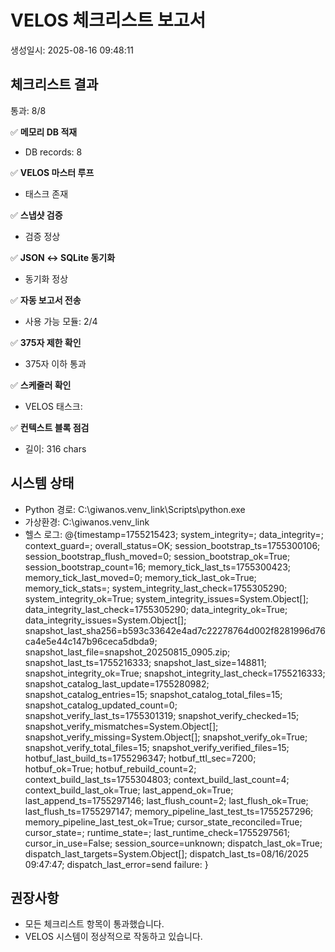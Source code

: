 # VELOS 체크리스트 보고서

생성일시: 2025-08-16 09:48:11

## 체크리스트 결과

통과: 8/8

✅ **메모리 DB 적재**
- DB records: 8

✅ **VELOS 마스터 루프**
- 태스크 존재

✅ **스냅샷 검증**
- 검증 정상

✅ **JSON ↔ SQLite 동기화**
- 동기화 정상

✅ **자동 보고서 전송**
- 사용 가능 모듈: 2/4

✅ **375자 제한 확인**
- 375자 이하 통과

✅ **스케줄러 확인**
- VELOS 태스크:

✅ **컨텍스트 블록 점검**
- 길이: 316 chars

## 시스템 상태

- Python 경로: C:\giwanos\.venv_link\Scripts\python.exe
- 가상환경: C:\giwanos\.venv_link
- 헬스 로그: @{timestamp=1755215423; system_integrity=; data_integrity=; context_guard=; overall_status=OK; session_bootstrap_ts=1755300106; session_bootstrap_flush_moved=0; session_bootstrap_ok=True; session_bootstrap_count=16; memory_tick_last_ts=1755300423; memory_tick_last_moved=0; memory_tick_last_ok=True; memory_tick_stats=; system_integrity_last_check=1755305290; system_integrity_ok=True; system_integrity_issues=System.Object[]; data_integrity_last_check=1755305290; data_integrity_ok=True; data_integrity_issues=System.Object[]; snapshot_last_sha256=b593c33642e4ad7c22278764d002f8281996d76ca4e5e44c147b96ceca5dbda9; snapshot_last_file=snapshot_20250815_0905.zip; snapshot_last_ts=1755216333; snapshot_last_size=148811; snapshot_integrity_ok=True; snapshot_integrity_last_check=1755216333; snapshot_catalog_last_update=1755280982; snapshot_catalog_entries=15; snapshot_catalog_total_files=15; snapshot_catalog_updated_count=0; snapshot_verify_last_ts=1755301319; snapshot_verify_checked=15; snapshot_verify_mismatches=System.Object[]; snapshot_verify_missing=System.Object[]; snapshot_verify_ok=True; snapshot_verify_total_files=15; snapshot_verify_verified_files=15; hotbuf_last_build_ts=1755296347; hotbuf_ttl_sec=7200; hotbuf_ok=True; hotbuf_rebuild_count=2; context_build_last_ts=1755304803; context_build_last_count=4; context_build_last_ok=True; last_append_ok=True; last_append_ts=1755297146; last_flush_count=2; last_flush_ok=True; last_flush_ts=1755297147; memory_pipeline_last_test_ts=1755257296; memory_pipeline_last_test_ok=True; cursor_state_reconciled=True; cursor_state=; runtime_state=; last_runtime_check=1755297561; cursor_in_use=False; session_source=unknown; dispatch_last_ok=True; dispatch_last_targets=System.Object[]; dispatch_last_ts=08/16/2025 09:47:47; dispatch_last_error=send failure: }

## 권장사항

- 모든 체크리스트 항목이 통과했습니다.
- VELOS 시스템이 정상적으로 작동하고 있습니다.
